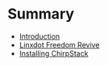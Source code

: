 # Summary

* [Introduction](README.md)
* [Linxdot Freedom Revive](revive_linxdot_freedom.md)
* [Installing ChirpStack](revive_linxdot_freedom.md)